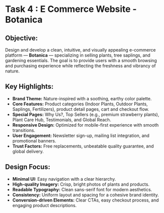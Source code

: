 # Task 4 : E Commerce Website - Botanica

## Objective:
Design and develop a clean, intuitive, and visually appealing e-commerce platform — **Botanica** — specializing in selling plants, tree saplings, and gardening essentials. The goal is to provide users with a smooth browsing and purchasing experience while reflecting the freshness and vibrancy of nature.

## Key Highlights:
- **Brand Theme:** Nature-inspired with a soothing, earthy color palette.
- **Core Features:** Product categories (Indoor Plants, Outdoor Plants, Saplings, Fertilizers), product detail pages, cart and checkout flow.
- **Special Pages:** Why Us?, Top Sellers (e.g., premium strawberry plants), Plant Care Hub, Testimonials, and Global Reach.
- **Responsive Design:** Optimized for mobile-first experience with smooth transitions.
- **User Engagement:** Newsletter sign-up, mailing list integration, and promotional banners.
- **Trust Factors:** Free replacements, unbeatable quality guarantee, and global delivery.

## Design Focus:
- **Minimal UI:** Easy navigation with a clear hierarchy.
- **High-quality Imagery:** Crisp, bright photos of plants and products.
- **Readable Typography:** Clean sans-serif font for modern aesthetics.
- **Consistency:** Uniform layout and spacing for a cohesive brand identity.
- **Conversion-driven Elements:** Clear CTAs, easy checkout process, and engaging product descriptions.

